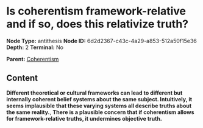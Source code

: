# Is coherentism framework-relative and if so, does this relativize truth?

**Node Type:** antithesis
**Node ID:** 6d2d2367-c43c-4a29-a853-512a50f15e36
**Depth:** 2
**Terminal:** No

**Parent:** [Coherentism](coherentism.md)

## Content

**Different theoretical or cultural frameworks can lead to different but internally coherent belief systems about the same subject. Intuitively, it seems implausible that these varying systems all describe truths about the same reality.**, **There is a plausible concern that if coherentism allows for framework-relative truths, it undermines objective truth.**
